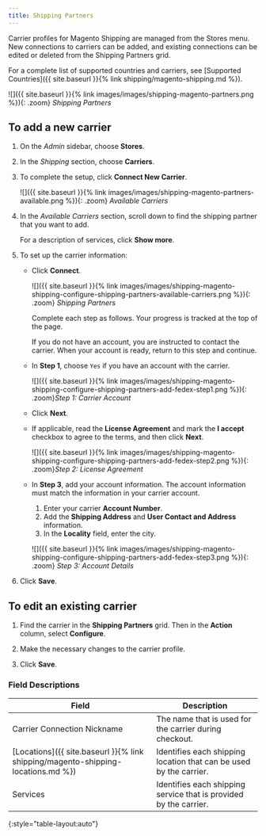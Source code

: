 ```yaml
---
title: Shipping Partners
---
```


Carrier profiles for Magento Shipping are managed from the Stores menu. New connections to carriers can be added, and existing connections can be edited or deleted from the Shipping Partners grid.

For a complete list of supported countries and carriers, see [Supported Countries]({{ site.baseurl }}{% link shipping/magento-shipping.md %}).

![]({{ site.baseurl }}{% link images/images/shipping-magento-partners.png %}){: .zoom}
*Shipping Partners*

## To add a new carrier

1.  On the _Admin_ sidebar, choose **Stores**.

1.  In the _Shipping_ section, choose **Carriers**.

1.  To complete the setup, click **Connect New Carrier**.

    ![]({{ site.baseurl }}{% link images/images/shipping-magento-partners-available.png %}){: .zoom}
    _Available Carriers_

1.  In the _Available Carriers_ section, scroll down to find the shipping partner that you want to add.

    For a description of services, click **Show more**.

1.  To set up the carrier information:

    *  Click **Connect**.

       ![]({{ site.baseurl }}{% link images/images/shipping-magento-shipping-configure-shipping-partners-available-carriers.png %}){: .zoom}
       _Shipping Partners_

       Complete each step as follows. Your progress is tracked at the top of the page.

       If you do not have an account, you are instructed to contact the carrier. When your account is ready, return to this step and continue.

    *  In **Step 1**, choose `Yes` if you have an account with the carrier. 

       ![]({{ site.baseurl }}{% link images/images/shipping-magento-shipping-configure-shipping-partners-add-fedex-step1.png %}){: .zoom}_Step 1: Carrier Account_

    *  Click **Next**.

    *  If applicable, read the **License Agreement** and mark the **I accept** checkbox to agree to the terms, and then click **Next**.

       ![]({{ site.baseurl }}{% link images/images/shipping-magento-shipping-configure-shipping-partners-add-fedex-step2.png %}){: .zoom}_Step 2: License Agreement_

    *  In **Step 3**, add your account information. The account information must match the information in your carrier account.
    
       1.  Enter your carrier **Account Number**.
       1.  Add the **Shipping Address** and **User Contact and Address** information.
       1.  In the **Locality** field, enter the city.
       
       ![]({{ site.baseurl }}{% link images/images/shipping-magento-shipping-configure-shipping-partners-add-fedex-step3.png %}){: .zoom}
       _Step 3: Account Details_

1. Click **Save**.

## To edit an existing carrier

1.  Find the carrier in the **Shipping Partners** grid. Then in the **Action** column, select **Configure**.

1.  Make the necessary changes to the carrier profile.

1.  Click **Save**.

### Field Descriptions

|Field|Description|
|---|---|
|Carrier Connection Nickname|The name that is used for the carrier during checkout.|
|[Locations]({{ site.baseurl }}{% link shipping/magento-shipping-locations.md %})|Identifies each shipping location that can be used by the carrier.|
|Services|Identifies each shipping service that is provided by the carrier.|
{:style="table-layout:auto"}
